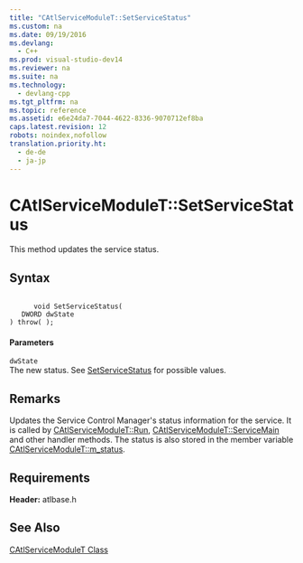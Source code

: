```yaml
---
title: "CAtlServiceModuleT::SetServiceStatus"
ms.custom: na
ms.date: 09/19/2016
ms.devlang: 
  - C++
ms.prod: visual-studio-dev14
ms.reviewer: na
ms.suite: na
ms.technology: 
  - devlang-cpp
ms.tgt_pltfrm: na
ms.topic: reference
ms.assetid: e6e24da7-7044-4622-8336-9070712ef8ba
caps.latest.revision: 12
robots: noindex,nofollow
translation.priority.ht: 
  - de-de
  - ja-jp
---
```

# CAtlServiceModuleT::SetServiceStatus
This method updates the service status.  
  
## Syntax  
  
```  
  
      void SetServiceStatus(  
   DWORD dwState   
) throw( );  
```  
  
#### Parameters  
 `dwState`  
 The new status. See [SetServiceStatus](http://msdn.microsoft.com/library/windows/desktop/ms686241) for possible values.  
  
## Remarks  
 Updates the Service Control Manager's status information for the service. It is called by [CAtlServiceModuleT::Run](../vs140/CAtlServiceModuleT--Run.md), [CAtlServiceModuleT::ServiceMain](../vs140/CAtlServiceModuleT--ServiceMain.md) and other handler methods. The status is also stored in the member variable [CAtlServiceModuleT::m_status](../vs140/CAtlServiceModuleT--m_status.md).  
  
## Requirements  
 **Header:** atlbase.h  
  
## See Also  
 [CAtlServiceModuleT Class](../vs140/CAtlServiceModuleT-Class.md)